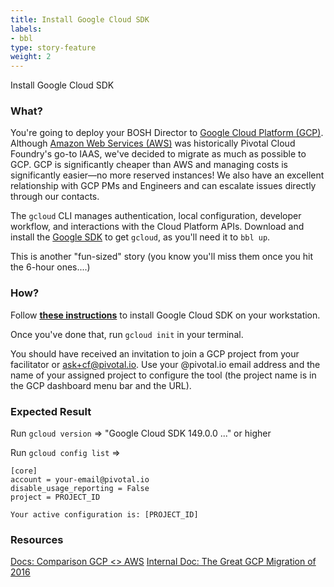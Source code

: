 ```yaml
---
title: Install Google Cloud SDK
labels:
- bbl
type: story-feature
weight: 2
---
```


Install Google Cloud SDK
### What?
You're going to deploy your BOSH Director to [Google Cloud Platform (GCP)](https://cloud.google.com). Although [Amazon Web Services (AWS)](https://aws.amazon.com/what-is-aws/) was historically Pivotal Cloud Foundry's go-to IAAS, we've decided to migrate as much as possible to  GCP. GCP is significantly cheaper than AWS and managing costs is significantly easier—no more reserved instances! We also have an excellent relationship with GCP PMs and Engineers and can escalate issues directly through our contacts.

The `gcloud` CLI manages authentication, local configuration, developer workflow, and interactions with the Cloud Platform APIs. Download and install the [Google SDK](https://cloud.google.com/sdk) to get `gcloud`, as you'll need it to `bbl up`.

This is another "fun-sized" story (you know you'll miss them once you hit the 6-hour ones....)

### How?
Follow **[these instructions](https://cloud.google.com/sdk/downloads)** to install Google Cloud SDK on your workstation.

Once you've done that, run `gcloud init` in your terminal.

You should have received an invitation to join a GCP project from your facilitator or ask+cf@pivotal.io. Use your @pivotal.io email address and the name of your assigned project to configure the tool (the project name is in the GCP dashboard menu bar and the URL).

### Expected Result
Run `gcloud version` => "Google Cloud SDK 149.0.0 ..." or higher

Run `gcloud config list` =>
```
[core]
account = your-email@pivotal.io
disable_usage_reporting = False
project = PROJECT_ID

Your active configuration is: [PROJECT_ID]
```

### Resources
[Docs: Comparison GCP <> AWS](https://cloud.google.com/docs/compare/aws/)
[Internal Doc: The Great GCP Migration of 2016](https://docs.google.com/document/d/1ze6znVK32UlpsmGXHmMn4ZAAAvuUCK0yVPXhXH74-n0/edit#heading=h.x5ivrrqjuddi)